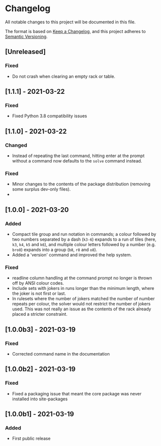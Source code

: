 # Changelog
All notable changes to this project will be documented in this file.

The format is based on [Keep a Changelog](https://keepachangelog.com/en/1.0.0/),
and this project adheres to [Semantic Versioning](https://semver.org/spec/v2.0.0.html).


## [Unreleased]

### Fixed

- Do not crash when clearing an empty rack or table.


## [1.1.1] - 2021-03-22

### Fixed

- Fixed Python 3.8 compatibility issues


## [1.1.0] - 2021-03-22

### Changed

- Instead of repeating the last command, hitting enter at the prompt without a command now defaults to the `solve` command instead.

### Fixed

- Minor changes to the contents of the package distribution (removing some surplus dev-only files).
- 

## [1.0.0] - 2021-03-20

### Added

- Compact tile group and run notation in commands; a colour followed by two numbers separated by a dash (`k3-6`) expands to a run of tiles (here, `k3`, `k4`, `k5` and `k6`), and multiple colour letters followed by a number (e.g. `bro8`) expands into a group (`b8`, `r8` and `o8`). 
- Added a 'version' command and improved the help system.

### Fixed

- readline column handling at the command prompt no longer is thrown off by ANSI colour codes.
- Include sets with jokers in runs longer than the minimum length, where the joker is not first or last.
- In rulesets where the number of jokers matched the number of number repeats per colour, the solver would not restrict the number of jokers used. This was not really an issue as the contents of the rack already placed a stricter constraint.


## [1.0.0b3] - 2021-03-19

### Fixed

- Corrected command name in the documentation 


## [1.0.0b2] - 2021-03-19

### Fixed

- Fixed a packaging issue that meant the core package was never installed into site-packages


## [1.0.0b1] - 2021-03-19

### Added

- First public release
